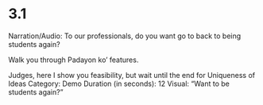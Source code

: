 # 3.1

Narration/Audio: To our professionals, do you want go to back to being students again?

Walk you through Padayon ko’ features.

Judges, here I show you feasibility, but wait until the end for Uniqueness of Ideas
Category: Demo
Duration (in seconds): 12
Visual: “Want to be students again?”
